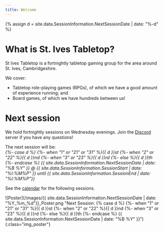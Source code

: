```yaml
---
title: Welcome
---
```


{% assign d = site.data.SessionInformation.NextSessionDate | date: "%-d" %}

# What is St. Ives Tabletop?

St Ives Tabletop is a fortnightly tabletop gaming group for the area around St. Ives, Cambridgeshire.

We cover:
* Tabletop role-playing games (RPGs), of which we have a good amount of experience running; and
* Board games, of which we have hundreds between us!

# Next session

We hold fortnightly sessions on Wednesday evenings.
Join the [Discord][Discord] server if you have any questions!


The next session will be:  
*{%- case d %}
	{%- when "1" or "21" or "31" %}{{ d }}st
	{%- when "2" or "22" %}{{ d }}nd
	{%- when "3" or "23" %}{{ d }}rd
	{%- else %}{{ d }}th
{%- endcase %} {{ site.data.SessionInformation.NextSessionDate | date: "%B %Y" }} @ {{ site.data.SessionInformation.SessionStart | date: "%l:%M%P" }} until {{ site.data.SessionInformation.SessionEnd | date: "%l:%M%P"}}*

See the [calendar](/Calendar.html) for the following sessions.

![Poster](/images/{{ site.data.SessionInformation.NextSessionDate | date: "%Y_%m_%d"}}_Poster.png "Next Session: {% case d %}
	{%- when "1" or "21" or "31" %}{{ d }}st
	{%- when "2" or "22" %}{{ d }}nd
	{%- when "3" or "23" %}{{ d }}rd
	{%- else %}{{ d }}th
{%- endcase %} {{ site.data.SessionInformation.NextSessionDate | date: "%B %Y" }}"){:class="img_poster"}

[Discord]: https://discord.gg/bScV82f

